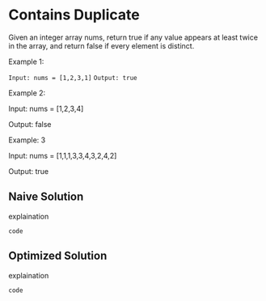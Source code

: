 # Contains Duplicate

Given an integer array nums, return true if any value appears at least twice in the array, and return false if every element is distinct.

Example 1:

`Input: nums = [1,2,3,1]`
`Output: true`

Example 2:

Input: nums = [1,2,3,4]

Output: false

Example: 3

Input: nums = [1,1,1,3,3,4,3,2,4,2]

Output: true

## Naive Solution

explaination

`code`

## Optimized Solution

explaination

`code`
